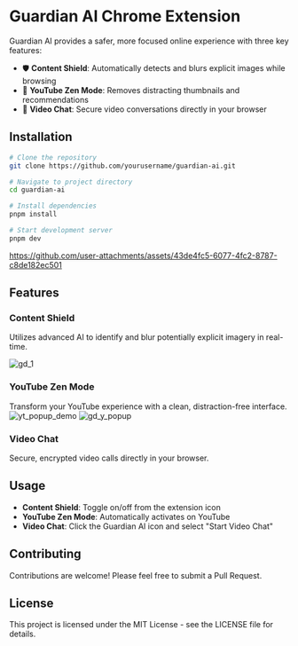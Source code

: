 # Guardian AI Chrome Extension

Guardian AI provides a safer, more focused online experience with three key features:

- 🛡️ **Content Shield**: Automatically detects and blurs explicit images while browsing
- 🧘 **YouTube Zen Mode**: Removes distracting thumbnails and recommendations
- 🎥 **Video Chat**: Secure video conversations directly in your browser


## Installation

```bash
# Clone the repository
git clone https://github.com/yourusername/guardian-ai.git

# Navigate to project directory
cd guardian-ai

# Install dependencies
pnpm install

# Start development server
pnpm dev
```
https://github.com/user-attachments/assets/43de4fc5-6077-4fc2-8787-c8de182ec501



## Features

### Content Shield
Utilizes advanced AI to identify and blur potentially explicit imagery in real-time.

![gd_1](https://github.com/user-attachments/assets/d4c1349e-c1ef-4c6d-afc7-edd20b2320c6)


### YouTube Zen Mode
Transform your YouTube experience with a clean, distraction-free interface.
![yt_popup_demo](https://github.com/user-attachments/assets/b6294d3c-95ac-46c8-8612-81515a28f9a2)
![gd_y_popup](https://github.com/user-attachments/assets/c7d68d47-fc3a-4187-82cf-7dc853d0cfa9)



### Video Chat
Secure, encrypted video calls directly in your browser.





## Usage

- **Content Shield**: Toggle on/off from the extension icon
- **YouTube Zen Mode**: Automatically activates on YouTube
- **Video Chat**: Click the Guardian AI icon and select "Start Video Chat"

## Contributing

Contributions are welcome! Please feel free to submit a Pull Request.

## License

This project is licensed under the MIT License - see the LICENSE file for details.
